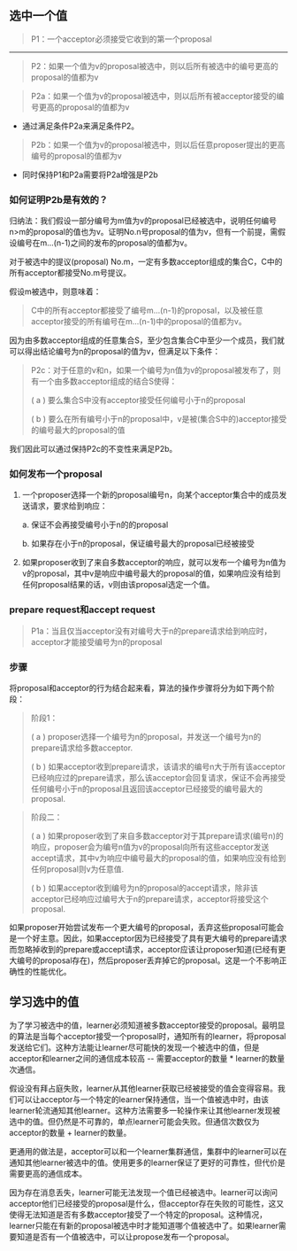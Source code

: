 ## 选中一个值

> P1：一个acceptor必须接受它收到的第一个proposal

-----------

> P2：如果一个值为v的proposal被选中，则以后所有被选中的编号更高的proposal的值都为v

> P2a：如果一个值为v的proposal被选中，则以后所有被acceptor接受的编号更高的proposal的值都为v

* 通过满足条件P2a来满足条件P2。

> P2b：如果一个值为v的proposal被选中，则以后任意proposer提出的更高编号的proposal的值都为v

* 同时保持P1和P2a需要将P2a增强是P2b



### 如何证明P2b是有效的？

归纳法：我们假设一部分编号为m值为v的proposal已经被选中，说明任何编号n>m的proposal的值也为v。证明No.n号proposal的值为v，但有一个前提，需假设编号在m...(n-1)之间的发布的proposal的值都为v。

对于被选中的提议(proposal) No.m，一定有多数acceptor组成的集合C，C中的所有acceptor都接受No.m号提议。

假设m被选中，则意味着：

> C中的所有acceptor都接受了编号m...(n-1)的proposal，以及被任意acceptor接受的所有编号在m...(n-1)中的proposal的值都为v。

因为由多数acceptor组成的任意集合S，至少包含集合C中至少一个成员，我们就可以得出结论编号为n的proposal的值为v，但满足以下条件：

> P2c：对于任意的v和n，如果一个编号为n值为v的proposal被发布了，则有一个由多数acceptor组成的结合S使得：
>
> ( a ) 要么集合S中没有acceptor接受任何编号小于n的proposal
>
> ( b ) 要么在所有编号小于n的proposal中，v是被(集合S中的)acceptor接受的编号最大的proposal的值

我们因此可以通过保持P2c的不变性来满足P2b。

### 如何发布一个proposal

1. 一个proposer选择一个新的proposal编号n，向某个acceptor集合中的成员发送请求，要求给到响应：

   a. 保证不会再接受编号小于n的的proposal

   b. 如果存在小于n的proposal，保证编号最大的proposal已经被接受

2. 如果proposer收到了来自多数acceptor的响应，就可以发布一个编号为n值为v的proposal，其中v是响应中编号最大的proposal的值，如果响应没有给到任何proposal结果的话，v则由该proposal选定一个值。

### prepare request和accept request

> P1a：当且仅当acceptor没有对编号大于n的prepare请求给到响应时，acceptor才能接受编号为n的proposal

### 步骤

将proposal和acceptor的行为结合起来看，算法的操作步骤将分为如下两个阶段：

> 阶段1：
>
> ( a ) proposer选择一个编号为n的proposal，并发送一个编号为n的prepare请求给多数acceptor.
>
> ( b ) 如果acceptor收到prepare请求，该请求的编号n大于所有该acceptor已经响应过的prepare请求，那么该acceptor会回复请求，保证不会再接受任何编号小于n的proposal且返回该acceptor已经接受的编号最大的proposal.

> 阶段二：
>
> ( a ) 如果proposer收到了来自多数acceptor对于其prepare请求(编号n)的响应，proposer会为编号n值为v的proposal向所有这些acceptor发送accept请求，其中v为响应中编号最大的proposal的值，如果响应没有给到任何proposal则v为任意值.
>
> ( b ) 如果acceptor收到编号为n的proposal的accept请求，除非该acceptor已经响应过编号大于n的prepare请求，acceptor将接受这个proposal.

如果proposer开始尝试发布一个更大编号的proposal，丢弃这些proposal可能会是一个好主意。因此，如果acceptor因为已经接受了具有更大编号的prepare请求而忽略掉收到的prepare或accept请求，acceptor应该让proposer知道(已经有更大编号的proposal存在)，然后proposer丢弃掉它的proposal。这是一个不影响正确性的性能优化。

## 学习选中的值

为了学习被选中的值，learner必须知道被多数acceptor接受的proposal。最明显的算法是当每个acceptor接受一个proposal时，通知所有的learner，将proposal发送给它们。这种方法能让learner尽可能快的发现一个被选中的值，但是acceptor和learner之间的通信成本较高 -- 需要acceptor的数量 * learner的数量次通信。

假设没有拜占庭失败，learner从其他learner获取已经被接受的值会变得容易。我们可以让acceptor与一个特定的learner保持通信，当一个值被选中时，由该learner轮流通知其他learner。这种方法需要多一轮操作来让其他learner发现被选中的值。但仍然是不可靠的，单点learner可能会失败。但通信次数仅为acceptor的数量 + learner的数量。

更通用的做法是，acceptor可以和一个learner集群通信，集群中的learner可以在通知其他learner被选中的值。使用更多的learner保证了更好的可靠性，但代价是需要更高的通信成本。

因为存在消息丢失，learner可能无法发现一个值已经被选中。learner可以询问acceptor他们已经接受的proposal是什么，但acceptor存在失败的可能性，这又使得无法知道是否有多数acceptor接受了一个特定的proposal。这种情况，learner只能在有新的proposal被选中时才能知道哪个值被选中了。如果learner需要知道是否有一个值被选中，可以让propose发布一个proposal。



